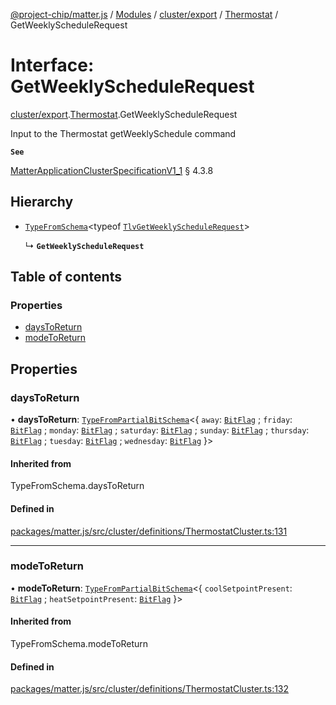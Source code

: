 [@project-chip/matter.js](../README.md) / [Modules](../modules.md) / [cluster/export](../modules/cluster_export.md) / [Thermostat](../modules/cluster_export.Thermostat.md) / GetWeeklyScheduleRequest

# Interface: GetWeeklyScheduleRequest

[cluster/export](../modules/cluster_export.md).[Thermostat](../modules/cluster_export.Thermostat.md).GetWeeklyScheduleRequest

Input to the Thermostat getWeeklySchedule command

**`See`**

[MatterApplicationClusterSpecificationV1_1](spec_export.MatterApplicationClusterSpecificationV1_1.md) § 4.3.8

## Hierarchy

- [`TypeFromSchema`](../modules/tlv_export.md#typefromschema)\<typeof [`TlvGetWeeklyScheduleRequest`](../modules/cluster_export.Thermostat.md#tlvgetweeklyschedulerequest)\>

  ↳ **`GetWeeklyScheduleRequest`**

## Table of contents

### Properties

- [daysToReturn](cluster_export.Thermostat.GetWeeklyScheduleRequest.md#daystoreturn)
- [modeToReturn](cluster_export.Thermostat.GetWeeklyScheduleRequest.md#modetoreturn)

## Properties

### daysToReturn

• **daysToReturn**: [`TypeFromPartialBitSchema`](../modules/schema_export.md#typefrompartialbitschema)\<\{ `away`: [`BitFlag`](../modules/schema_export.md#bitflag) ; `friday`: [`BitFlag`](../modules/schema_export.md#bitflag) ; `monday`: [`BitFlag`](../modules/schema_export.md#bitflag) ; `saturday`: [`BitFlag`](../modules/schema_export.md#bitflag) ; `sunday`: [`BitFlag`](../modules/schema_export.md#bitflag) ; `thursday`: [`BitFlag`](../modules/schema_export.md#bitflag) ; `tuesday`: [`BitFlag`](../modules/schema_export.md#bitflag) ; `wednesday`: [`BitFlag`](../modules/schema_export.md#bitflag)  }\>

#### Inherited from

TypeFromSchema.daysToReturn

#### Defined in

[packages/matter.js/src/cluster/definitions/ThermostatCluster.ts:131](https://github.com/project-chip/matter.js/blob/3adaded6/packages/matter.js/src/cluster/definitions/ThermostatCluster.ts#L131)

___

### modeToReturn

• **modeToReturn**: [`TypeFromPartialBitSchema`](../modules/schema_export.md#typefrompartialbitschema)\<\{ `coolSetpointPresent`: [`BitFlag`](../modules/schema_export.md#bitflag) ; `heatSetpointPresent`: [`BitFlag`](../modules/schema_export.md#bitflag)  }\>

#### Inherited from

TypeFromSchema.modeToReturn

#### Defined in

[packages/matter.js/src/cluster/definitions/ThermostatCluster.ts:132](https://github.com/project-chip/matter.js/blob/3adaded6/packages/matter.js/src/cluster/definitions/ThermostatCluster.ts#L132)
